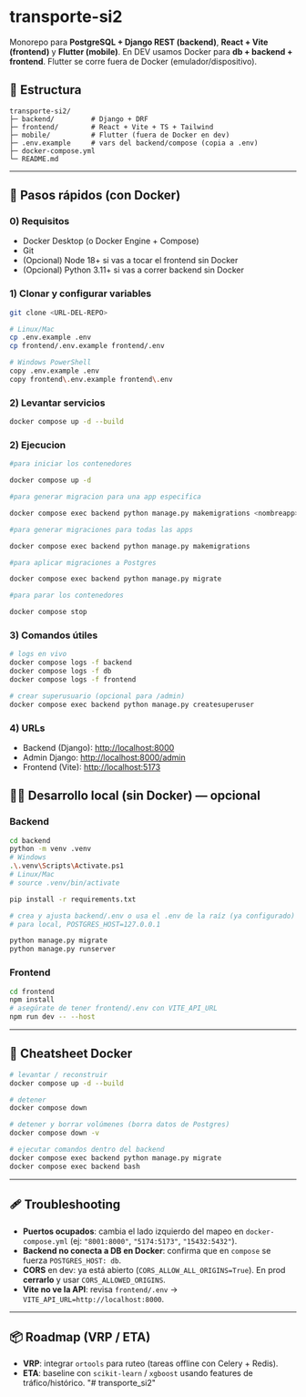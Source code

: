 # transporte-si2

Monorepo para **PostgreSQL + Django REST (backend)**, **React + Vite (frontend)** y **Flutter (mobile)**.
En DEV usamos Docker para **db + backend + frontend**. Flutter se corre fuera de Docker (emulador/dispositivo).

## 📁 Estructura

```
transporte-si2/
├─ backend/         # Django + DRF
├─ frontend/        # React + Vite + TS + Tailwind
├─ mobile/          # Flutter (fuera de Docker en dev)
├─ .env.example     # vars del backend/compose (copia a .env)
├─ docker-compose.yml
└─ README.md
```

---

## 🚀 Pasos rápidos (con Docker)

### 0) Requisitos

* Docker Desktop (o Docker Engine + Compose)
* Git
* (Opcional) Node 18+ si vas a tocar el frontend sin Docker
* (Opcional) Python 3.11+ si vas a correr backend sin Docker

### 1) Clonar y configurar variables

```bash
git clone <URL-DEL-REPO>

# Linux/Mac
cp .env.example .env
cp frontend/.env.example frontend/.env

# Windows PowerShell
copy .env.example .env
copy frontend\.env.example frontend\.env
```

### 2) Levantar servicios

```bash
docker compose up -d --build
```

### 2) Ejecucion

```bash
#para iniciar los contenedores

docker compose up -d

#para generar migracion para una app especifica

docker compose exec backend python manage.py makemigrations <nombreapp>

#para generar migraciones para todas las apps

docker compose exec backend python manage.py makemigrations

#para aplicar migraciones a Postgres

docker compose exec backend python manage.py migrate

#para parar los contenedores

docker compose stop
```

### 3) Comandos útiles

```bash
# logs en vivo
docker compose logs -f backend
docker compose logs -f db
docker compose logs -f frontend

# crear superusuario (opcional para /admin)
docker compose exec backend python manage.py createsuperuser
```

### 4) URLs

* Backend (Django): [http://localhost:8000](http://localhost:8000)
* Admin Django: [http://localhost:8000/admin](http://localhost:8000/admin)
* Frontend (Vite): [http://localhost:5173](http://localhost:5173)



## 🧑‍💻 Desarrollo local (sin Docker) — opcional

### Backend

```bash
cd backend
python -m venv .venv
# Windows
.\.venv\Scripts\Activate.ps1
# Linux/Mac
# source .venv/bin/activate

pip install -r requirements.txt

# crea y ajusta backend/.env o usa el .env de la raíz (ya configurado)
# para local, POSTGRES_HOST=127.0.0.1

python manage.py migrate
python manage.py runserver
```

### Frontend

```bash
cd frontend
npm install
# asegúrate de tener frontend/.env con VITE_API_URL
npm run dev -- --host
```

---

## 🧰 Cheatsheet Docker

```bash
# levantar / reconstruir
docker compose up -d --build

# detener
docker compose down

# detener y borrar volúmenes (borra datos de Postgres)
docker compose down -v

# ejecutar comandos dentro del backend
docker compose exec backend python manage.py migrate
docker compose exec backend bash
```

---

## 🩹 Troubleshooting

* **Puertos ocupados**: cambia el lado izquierdo del mapeo en `docker-compose.yml`
  (ej: `"8001:8000"`, `"5174:5173"`, `"15432:5432"`).
* **Backend no conecta a DB en Docker**: confirma que en `compose` se fuerza `POSTGRES_HOST: db`.
* **CORS** en dev: ya está abierto (`CORS_ALLOW_ALL_ORIGINS=True`). En prod **cerrarlo** y usar `CORS_ALLOWED_ORIGINS`.
* **Vite no ve la API**: revisa `frontend/.env` → `VITE_API_URL=http://localhost:8000`.

---

## 📦 Roadmap (VRP / ETA)

* **VRP**: integrar `ortools` para ruteo (tareas offline con Celery + Redis).
* **ETA**: baseline con `scikit-learn` / `xgboost` usando features de tráfico/histórico.
"# transporte_si2" 
